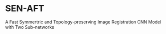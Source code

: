 # SEN-AFT
A Fast Symmertric and Topology-preserving Image Registration CNN Model with Two Sub-networks
